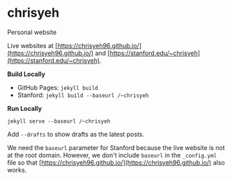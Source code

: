 # chrisyeh
Personal website

Live websites at [https://chrisyeh96.github.io/](https://chrisyeh96.github.io/) and [https://stanford.edu/~chrisyeh](https://stanford.edu/~chrisyeh).

**Build Locally**

- GitHub Pages: `jekyll build`
- Stanford: `jekyll build --baseurl /~chrisyeh`

**Run Locally**

`jekyll serve --baseurl /~chrisyeh`

Add `--drafts` to show drafts as the latest posts.

We need the `baseurl` parameter for Stanford because the live website is not at the root domain. However, we don't include `baseurl` in the `_config.yml` file so that [https://chrisyeh96.github.io/](https://chrisyeh96.github.io/) also works.
